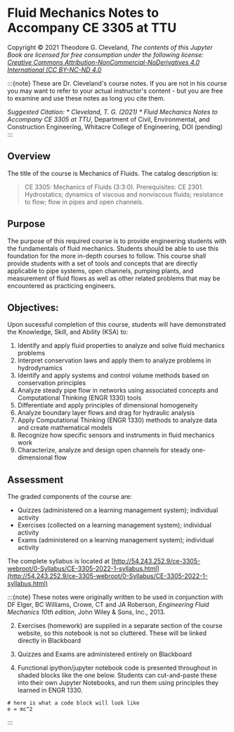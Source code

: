 # Fluid Mechanics Notes to Accompany CE 3305 at TTU

Copyright © 2021 Theodore G. Cleveland, *The contents of this Jupyter Book are licensed for free consumption under the following license: [Creative Commons Attribution-NonCommercial-NoDerivatives 4.0 International (CC BY-NC-ND 4.0](https://creativecommons.org/licenses/by-nc-nd/4.0/)*

:::{note}
These are Dr. Cleveland's course notes.  If you are not in his course you may want to refer to your actual instructor's content - but you are free to examine and use these notes as long you cite them.

*Suggested Citation: * Cleveland, T. G. (2021) * Fluid Mechanics Notes to Accompany CE 3305 at TTU*, Department of Civil, Environmental, and Construction Engineering, Whitacre College of Engineering, DOI (pending) 
:::

## Overview
The title of the course is Mechanics of Fluids.  The catalog description is: 
> CE 3305: Mechanics of Fluids (3:3:0).  Prerequisites: CE 2301.  Hydrostatics; dynamics of viscous and nonviscous fluids; resistance to flow; flow in pipes and open channels.

## Purpose
The purpose of this required course is to provide engineering students with the fundamentals of fluid mechanics.  Students should be able to use this foundation for the more in-depth courses to follow.  This course shall provide students with a set of tools and concepts that are directly applicable to pipe systems, open channels, pumping plants, and measurement of fluid flows as well as other related problems that may be encountered as practicing engineers. 

## Objectives:
Upon sucessful completion of this course, students will have demonstrated the Knowledge, Skill, and Ability (KSA) to:

1. Identify and apply fluid properties to analyze and solve fluid mechanics problems
2. Interpret conservation laws and apply them to analyze problems in hydrodynamics
3. Identify and apply systems and control volume methods based on conservation principles
4. Analyze steady pipe flow in networks using associated concepts and Computational Thinking (ENGR 1330) tools
5. Differentiate and apply principles of dimensional homogeneity
6. Analyze boundary layer flows and drag for hydraulic analysis
7. Apply Computational Thinking (ENGR 1330) methods to analyze data and create mathematical models
8. Recognize how specific sensors and instruments in fluid mechanics work
9. Characterize, analyze and design open channels for steady one-dimensional flow

## Assessment

The graded components of the course are:

- Quizzes (administered on a learning management system); individual activity
- Exercises (collected on a learning management system); individual activity
- Exams (administered on a learning management system); individual activity

The complete syllabus is located at [http://54.243.252.9/ce-3305-webroot/0-Syllabus/CE-3305-2022-1-syllabus.html](http://54.243.252.9/ce-3305-webroot/0-Syllabus/CE-3305-2022-1-syllabus.html)

:::{note}
These notes were originally written to be used in conjunction with <br>
DF Elger, BC Williams, Crowe, CT and JA Roberson, *Engineering Fluid Mechanics 10th edition*, John Wiley & Sons, Inc., 2013.

2. Exercises (homework) are supplied in a separate section of the course website, so this notebook is not so cluttered.  These will be linked directly in Blackboard

3. Quizzes and Exams are administered entirely on Blackboard

4. Functional ipython/jupyter notebook code is presented throughout in shaded blocks like the one below. Students can cut-and-paste these into their own Jupyter Notebooks, and run them using principles they learned in ENGR 1330.
```
# here is what a code block will look like
e = mc^2
```
 

:::

